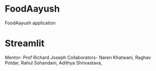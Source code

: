 # FoodAayush
FoodAayush application





# Streamlit


Mentor- Prof Richard Joseph
Collaborators- Naren Khatwani, Raghav Potdar, Rahul Sohandani, Adithya Shrivastava,




